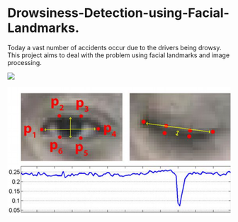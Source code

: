 # Drowsiness-Detection-using-Facial-Landmarks.
Today a vast number of accidents occur due to the drivers being drowsy. This project aims to deal with the problem using facial landmarks and image processing.

![](https://www.compliancesigns.com/media/catalog/product/o/s/osha-accident-prevention-sign-obe-1350_1000_5.gif)

![alt text](https://github.com/AshwinRachha/Drowsiness-Detection-using-Facial-Landmarks./blob/master/Screenshot%20(304).png)
